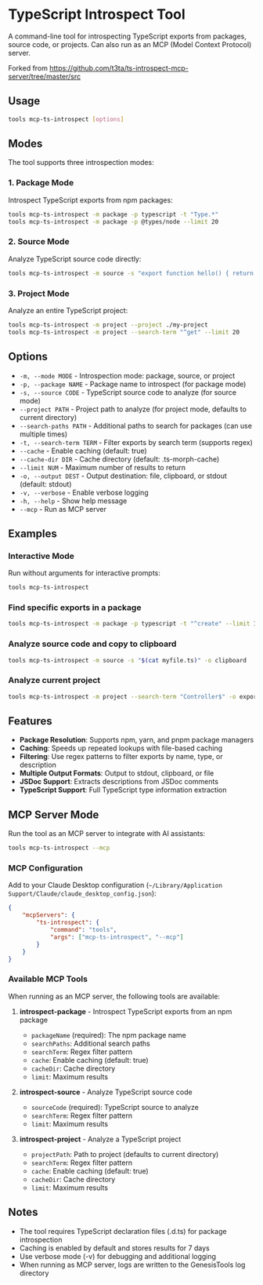 # TypeScript Introspect Tool

A command-line tool for introspecting TypeScript exports from packages, source code, or projects. Can also run as an MCP (Model Context Protocol) server.

Forked from https://github.com/t3ta/ts-introspect-mcp-server/tree/master/src

## Usage

```bash
tools mcp-ts-introspect [options]
```

## Modes

The tool supports three introspection modes:

### 1. Package Mode

Introspect TypeScript exports from npm packages:

```bash
tools mcp-ts-introspect -m package -p typescript -t "Type.*"
tools mcp-ts-introspect -m package -p @types/node --limit 20
```

### 2. Source Mode

Analyze TypeScript source code directly:

```bash
tools mcp-ts-introspect -m source -s "export function hello() { return 'world'; }"
```

### 3. Project Mode

Analyze an entire TypeScript project:

```bash
tools mcp-ts-introspect -m project --project ./my-project
tools mcp-ts-introspect -m project --search-term "^get" --limit 20
```

## Options

-   `-m, --mode MODE` - Introspection mode: package, source, or project
-   `-p, --package NAME` - Package name to introspect (for package mode)
-   `-s, --source CODE` - TypeScript source code to analyze (for source mode)
-   `--project PATH` - Project path to analyze (for project mode, defaults to current directory)
-   `--search-paths PATH` - Additional paths to search for packages (can use multiple times)
-   `-t, --search-term TERM` - Filter exports by search term (supports regex)
-   `--cache` - Enable caching (default: true)
-   `--cache-dir DIR` - Cache directory (default: .ts-morph-cache)
-   `--limit NUM` - Maximum number of results to return
-   `-o, --output DEST` - Output destination: file, clipboard, or stdout (default: stdout)
-   `-v, --verbose` - Enable verbose logging
-   `-h, --help` - Show help message
-   `--mcp` - Run as MCP server

## Examples

### Interactive Mode

Run without arguments for interactive prompts:

```bash
tools mcp-ts-introspect
```

### Find specific exports in a package

```bash
tools mcp-ts-introspect -m package -p typescript -t "^create" --limit 10
```

### Analyze source code and copy to clipboard

```bash
tools mcp-ts-introspect -m source -s "$(cat myfile.ts)" -o clipboard
```

### Analyze current project

```bash
tools mcp-ts-introspect -m project --search-term "Controller$" -o exports.json
```

## Features

-   **Package Resolution**: Supports npm, yarn, and pnpm package managers
-   **Caching**: Speeds up repeated lookups with file-based caching
-   **Filtering**: Use regex patterns to filter exports by name, type, or description
-   **Multiple Output Formats**: Output to stdout, clipboard, or file
-   **JSDoc Support**: Extracts descriptions from JSDoc comments
-   **TypeScript Support**: Full TypeScript type information extraction

## MCP Server Mode

Run the tool as an MCP server to integrate with AI assistants:

```bash
tools mcp-ts-introspect --mcp
```

### MCP Configuration

Add to your Claude Desktop configuration (`~/Library/Application Support/Claude/claude_desktop_config.json`):

```json
{
    "mcpServers": {
        "ts-introspect": {
            "command": "tools",
            "args": ["mcp-ts-introspect", "--mcp"]
        }
    }
}
```

### Available MCP Tools

When running as an MCP server, the following tools are available:

1. **introspect-package** - Introspect TypeScript exports from an npm package

    - `packageName` (required): The npm package name
    - `searchPaths`: Additional search paths
    - `searchTerm`: Regex filter pattern
    - `cache`: Enable caching (default: true)
    - `cacheDir`: Cache directory
    - `limit`: Maximum results

2. **introspect-source** - Analyze TypeScript source code

    - `sourceCode` (required): TypeScript source to analyze
    - `searchTerm`: Regex filter pattern
    - `limit`: Maximum results

3. **introspect-project** - Analyze a TypeScript project
    - `projectPath`: Path to project (defaults to current directory)
    - `searchTerm`: Regex filter pattern
    - `cache`: Enable caching (default: true)
    - `cacheDir`: Cache directory
    - `limit`: Maximum results

## Notes

-   The tool requires TypeScript declaration files (.d.ts) for package introspection
-   Caching is enabled by default and stores results for 7 days
-   Use verbose mode (-v) for debugging and additional logging
-   When running as MCP server, logs are written to the GenesisTools log directory
